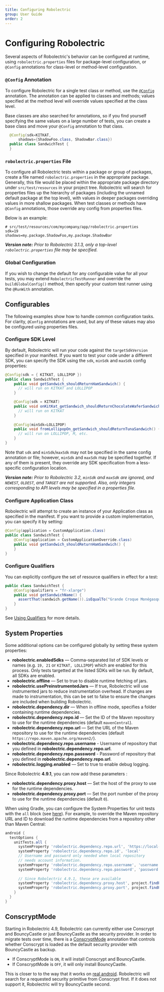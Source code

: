 ```yaml
---
title: Configuring Robolectric
group: User Guide
order: 2
---
```


# Configuring Robolectric

Several aspects of Robolectric's behavior can be configured at runtime, using `robolectric.properties` files for package-level configuration, or `@Config` annotations for class-level or method-level configuration.

### `@Config` Annotation

To configure Robolectric for a single test class or method, use the <a href="/javadoc/latest/org/robolectric/annotation/Config.html">`@Config`</a> annotation. The annotation can be applied to classes and methods; values specified at the method level will override values specified at the class level.

Base classes are also searched for annotations, so if you find yourself specifying the same values on a large number of tests, you can create a base class and move your `@Config` annotation to that class.

```java
  @Config(sdk=KITKAT,
      shadows={ShadowFoo.class, ShadowBar.class})
  public class SandwichTest {
  }
```

### `robolectric.properties` File

To configure all Robolectric tests within a package or group of packages, create a file named `robolectric.properties` in the appropriate package. Generally, this file would be placed within the appropriate package directory under `src/test/resources` in your project tree. Robolectric will search for properties files up the hierarchy of packages (including the unnamed default package at the top level), with values in deeper packages overriding values in more shallow packages. When test classes or methods have `@Config` annotations, those override any config from properties files.

Below is an example:

```properties
# src/test/resources/com/mycompany/app/robolectric.properties
sdk=19
shadows=my.package.ShadowFoo,my.package.ShadowBar
```

***Version note:*** *Prior to Robolectric 3.1.3, only a top-level `robolectric.properties` file may be specified.* 

### Global Configuration

If you wish to change the default for any configurable value for all your tests, you may extend `RobolectricTestRunner` and override the `buildGlobalConfig()` method, then specify your custom test runner using the `@RunWith` annotation.

## Configurables

The following examples show how to handle common configuration tasks. For clarity, `@Config` annotations are used, but any of these values may also be configured using properties files.

### Configure SDK Level

By default, Robolectric will run your code against the `targetSdkVersion` specified in your manifest. If you want to test your code under a different SDK, you can specify the SDK using the `sdk`, `minSdk` and `maxSdk` config properties:

```java
@Config(sdk = { KITKAT, LOLLIPOP })
public class SandwichTest {
    public void getSandwich_shouldReturnHamSandwich() {
      // will run on KITKAT and LOLLIPOP
    }

    @Config(sdk = KITKAT)
    public void onKitKat_getSandwich_shouldReturnChocolateWaferSandwich() {
      // will run on KITKAT
    }
    
    @Config(minSdk=LOLLIPOP)
    public void fromLollipopOn_getSandwich_shouldReturnTunaSandwich() {
      // will run on LOLLIPOP, M, etc.
    }
}
```

Note that `sdk` and `minSdk`/`maxSdk` may not be specified in the same config annotation or file; however, `minSdk` and `maxSdk` may be specified together. If any of them is present, they override any SDK specification from a less-specific configuration location.

***Version note:*** *Prior to Robolectric 3.2, `minSdk` and `maxSdk` are ignored, and `NEWEST`, `OLDEST`, and `TARGET` are not supported. Also, only integers corresponding to API levels may be specified in a properties file.* 

### Configure Application Class

Robolectric will attempt to create an instance of your Application class as specified in the manifest. If you want to provide a custom implementation, you can specify it by setting:

```java
@Config(application = CustomApplication.class)
public class SandwichTest {
    @Config(application = CustomApplicationOverride.class)
    public void getSandwich_shouldReturnHamSandwich() {
    }
}
```

### Configure Qualifiers

You can explicitly configure the set of resource qualifiers in effect for a test:

```java
public class SandwichTest {
    @Config(qualifiers = "fr-xlarge")
    public void getSandwichName() {
      assertThat(sandwich.getName()).isEqualTo("Grande Croque Monégasque");
    }
}
```

See [Using Qualifiers](/using-qualifiers) for more details.

## System Properties

Some additional options can be configured globally by setting these system properties:

* **robolectric.enabledSdks** — Comma-separated list of SDK levels or names (e.g. `19, 21` or `KITKAT, LOLLIPOP`) which are enabled for this process. Only tests targetted at the listed SDKs will be run. By default, all SDKs are enabled.
* **robolectric.offline** — Set to true to disable runtime fetching of jars.
* **robolectric.usePreinstrumentedJars** — If true, Robolectric will use instrumented jars to reduce instrumentation overhead. If changes are made to instrumentation, this can be set to false to ensure the changes are included when building Robolectric.
* **robolectric.dependency.dir** — When in offline mode, specifies a folder containing runtime dependencies.
* **robolectric.dependency.repo.id** — Set the ID of the Maven repository to use for the runtime dependencies (default `mavenCentral`).
* **robolectric.dependency.repo.url** — Set the URL of the Maven repository to use for the runtime dependencies (default `https://repo.maven.apache.org/maven2/`).
* **robolectric.dependency.repo.username** - Username of repository that you defined in **robolectric.dependency.repo.url**.
* **robolectric.dependency.repo.password** - Password of repository that you defined in **robolectric.dependency.repo.url**.
* **robolectric.logging.enabled** — Set to true to enable debug logging.

Since Robolectric **4.9.1**, you can now add these parameters :

* **robolectric.dependency.proxy.host** — Set the host of the proxy to use for the runtime dependencies.
* **robolectric.dependency.proxy.port** — Set the port number of the proxy to use for the runtime dependencies (default `0`).

When using Gradle, you can configure the System Properties for unit tests with the `all` block (see [here](http://tools.android.com/tech-docs/unit-testing-support)). For example, to override the Maven repository URL and ID to download the runtime dependencies from a repository other than Maven Central:

```groovy
android {
  testOptions {
    unitTests.all {
      systemProperty 'robolectric.dependency.repo.url', 'https://local-mirror/repo'
      systemProperty 'robolectric.dependency.repo.id', 'local'
      // Username and password only needed when local repository
      // needs account information.
      systemProperty 'robolectric.dependency.repo.username', 'username'
      systemProperty 'robolectric.dependency.repo.password', 'password'
      
      // Since Robolectric 4.9.1, these are available
      systemProperty 'robolectric.dependency.proxy.host', project.findProperty("systemProp.https.proxyHost") ?: System.getenv("ROBOLECTRIC_PROXY_HOST")
      systemProperty 'robolectric.dependency.proxy.port', project.findProperty("systemProp.https.proxyPort") ?: System.getenv("ROBOLECTRIC_PROXY_PORT")
    }
  }
}
```

## ConscryptMode

Starting in Robolectric 4.9, Robolectric can currently either use Conscrypt and BouncyCastle or just BouncyCastle as the security provider. 
In order to migrate tests over time, there is a [ConscryptMode](https://github.com/robolectric/robolectric/blob/master/annotations/src/main/java/org/robolectric/annotation/ConscryptMode.java) annotation that controls whether Conscrypt is loaded as the default security provider with BouncyCastle as backup. 

- If ConscryptMode is `ON`, it will install Conscrypt and BouncyCastle.
- If ConscryptMode is `OFF`, it will only install BouncyCastle.

This is closer to to the way that it works on [real android](https://cs.android.com/android/platform/superproject/+/android-13.0.0_r1:libcore/ojluni/src/main/java/java/security/Security.java;l=134-137). Robolectric will search for a requested security primitive from Conscrypt first. If it does not support it, Robolectric will try BouncyCastle second.
